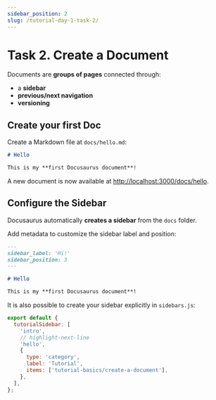 ```yaml
---
sidebar_position: 2
slug: /tutorial-day-1-task-2/
---
```


# Task 2. Create a Document

Documents are **groups of pages** connected through:

- a **sidebar**
- **previous/next navigation**
- **versioning**

## Create your first Doc

Create a Markdown file at `docs/hello.md`:

```md title="docs/hello.md"
# Hello

This is my **first Docusaurus document**!
```

A new document is now available at [http://localhost:3000/docs/hello](http://localhost:3000/docs/hello).

## Configure the Sidebar

Docusaurus automatically **creates a sidebar** from the `docs` folder.

Add metadata to customize the sidebar label and position:

```md title="docs/hello.md" {1-4}
---
sidebar_label: 'Hi!'
sidebar_position: 3
---

# Hello

This is my **first Docusaurus document**!
```

It is also possible to create your sidebar explicitly in `sidebars.js`:

```js title="sidebars.js"
export default {
  tutorialSidebar: [
    'intro',
    // highlight-next-line
    'hello',
    {
      type: 'category',
      label: 'Tutorial',
      items: ['tutorial-basics/create-a-document'],
    },
  ],
};
```
